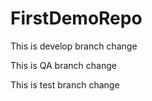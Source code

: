 # FirstDemoRepo

This is develop branch change

This is QA branch change

This is test branch change

